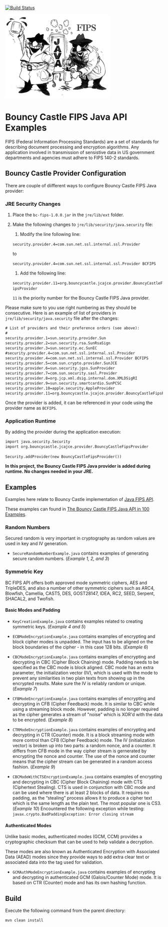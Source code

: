 [![Build Status][travis-badge]][travis-badge-url]

![](./img/bouncyjava.gif)

Bouncy Castle FIPS Java API Examples
================================================
FIPS (Federal Information Processing Standards) are a set of standards 
for describing document processing and encryption algorithms. Any application 
involved in transmission of sensistive data in US government departments
and agencies must adhere to FIPS 140-2 standards.

## Bouncy Castle Provider Configuration
There are couple of diifferent ways to configure Bouncy Castle FIPS Java provider:

### JRE Security Changes
1. Place the `bc-fips-1.0.0.jar` in the `jre/lib/ext` folder.
1. Make the following changes to `jre/lib/security/java.security` file:
    1. Modify the line following line:
    
    `security.provider.4=com.sun.net.ssl.internal.ssl.Provider` 
    
    to 
    
    `security.provider.4=com.sun.net.ssl.internal.ssl.Provider BCFIPS`
    1. Add the following line: 
    
    `security.provider.11=org.bouncycastle.jcajce.provider.BouncyCastleFipsProvider`
    
     `11` is the priority number for the Bouncy Castle FIPS Java provider.

Please make sure to you use right numbering as they should be consecutive. Here
is an example of list of providers in `jre/lib/security/java.security` file
after the changes:

```
# List of providers and their preference orders (see above):
#
security.provider.1=sun.security.provider.Sun
security.provider.2=sun.security.rsa.SunRsaSign
security.provider.3=sun.security.ec.SunEC
#security.provider.4=com.sun.net.ssl.internal.ssl.Provider
security.provider.4=com.sun.net.ssl.internal.ssl.Provider BCFIPS
security.provider.5=com.sun.crypto.provider.SunJCE
security.provider.6=sun.security.jgss.SunProvider
security.provider.7=com.sun.security.sasl.Provider
security.provider.8=org.jcp.xml.dsig.internal.dom.XMLDSigRI
security.provider.9=sun.security.smartcardio.SunPCSC
security.provider.10=apple.security.AppleProvider
security.provider.11=org.bouncycastle.jcajce.provider.BouncyCastleFipsProvider
```

Once the provider is added, it can be referenced in your code 
using the provider name as `BCFIPS`.

### Application Runtime
By adding the provider during the application execution:

```
import java.security.Security
import org.bouncycastle.jcajce.provider.BouncyCastleFipsProvider

Security.addProvider(new BouncyCastleFipsProvider())
```

**In this project, the Bouncy Castle FIPS Java provider is added during
runtime. No changes needed in your JRE.**

## Examples

Examples here relate to Bouncy Castle implementation of 
[Java FIPS API](https://www.bouncycastle.org/fips_faq.html).

These examples can found in [The Bouncy Castle FIPS Java API in 100 Examples](https://www.bouncycastle.org/fips-java/BCFipsIn100.pdf).

### Random Numbers
Secured random is very important in cryptography as random values are used in
 key and IV generation.
 
- `SecureRandomNumberExample.java` contains examples of generating secure
random numbers. (_Example 1, 2, and 3_)

### Symmetric Key
BC FIPS API offers both approved mode symmetric ciphers, AES
and TripleDES, and also a number of other symmetric ciphers such as ARC4, 
Blowfish, Camellia, CAST5, DES, GOST28147, IDEA, RC2, SEED, Serpent, 
SHACAL2, and Twofish.

#### Basic Modes and Padding

- `KeyCreationExample.java` contains examples related to creating symmetric 
keys. (_Example 4 and 5_)

- `ECBModeEncryptionExample.java`  contains examples of encrypting and
block cipher modes is unpadded. The input has to be aligned on the
block boundaries of the cipher - in this case 128 bits. (_Example 6_)

- `CBCModeEncryptionExample.java` contains examples of encrypting and
decrypting in CBC (Cipher Block Chaining) mode. Padding needs to be
specified as the CBC mode is block aligned. CBC mode has an extra
parameter, the initialization vector (IV), which is used with the mode to
prevent any similarities in two plain texts from showing up in the
encrypted results. Make sure the IV is reliably random or unique. (_Example 7_)

- `CFBModeEncryptionExample.java` contains examples of encrypting and
decrypting in CFB (Cipher Feedback) mode. It is similar to CBC while
using a streaming block mode. However, padding is no longer required
as the cipher generates a stream of "noise" which is XOR'd with the data
to be encrypted. (_Example 8_)

- `CTRModeEncryptionExample.java` contains examples of encrypting and
decrypting in CTR (Counter) mode. It is a block streaming mode with more
control than CFB (Cipher Feedback) mode. The IV (initialization vector) is
broken up into two parts: a random nonce, and a counter.
It differs from CFB mode in the way cipher stream is gernerated
by encrypting the nonce and counter. The use of the nonce and counter
means that the cipher stream can be generated in a random access fashion. 
(_Example 9_)

- `CBCModeWithCTSEncryptionExample.java` contains examples of encrypting and 
decrypting in CBC (Cipher Block Chaining) mode with CTS (Ciphertext Stealing).
CTS is used in conjunction with CBC mode and can be used where there is at
least 2 blocks of data. It requires no padding, as the “stealing” process
allows it to produce a cipher text which is the same length as the plain
text. The most popular one is CS3. (_Example 10_) Encountered the following 
exception while testing: `javax.crypto.BadPaddingException: Error closing stream`

#### Authenticated Modes

Unlike basic modes, authenticated modes (GCM, CCM) provides a cryptographic 
checksum that can be used to help validate a decryption. 

These modes are also known as Authenticated Encryption with Associated 
Data (AEAD) modes since they provide ways to add extra clear text or associated 
data into the tag used for validation.

- `GCMAuthModeEncryptionExample.java` contains examples of encrypting and
decrypting in authenticated GCM (Galois/Counter Mode) mode. It is based on
CTR (Counter) mode and has its own hashing function.


## Build
Execute the following command from the parent directory:
```
mvn clean install
```


[travis-badge]: https://travis-ci.org/indrabasak/bouncycastle-fips-examples.svg?branch=master
[travis-badge-url]: https://travis-ci.org/indrabasak/bouncycastle-fips-examples/